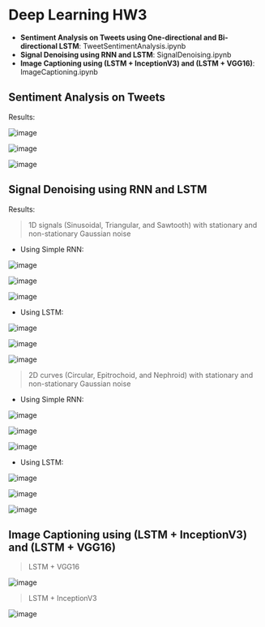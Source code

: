 # Deep Learning HW3


*   **Sentiment Analysis on Tweets using One-directional and Bi-directional LSTM**: TweetSentimentAnalysis.ipynb
*   **Signal Denoising using RNN and LSTM**: SignalDenoising.ipynb
*   **Image Captioning using (LSTM + InceptionV3)  and (LSTM + VGG16)**: ImageCaptioning.ipynb

## Sentiment Analysis on Tweets

Results:

![image](https://user-images.githubusercontent.com/94138466/152809959-12e83118-9a72-419e-8a65-e16abfa7fe93.png)

![image](https://user-images.githubusercontent.com/94138466/152809978-dfebb2d7-f514-44b7-bf35-5448f61a4ee4.png)

![image](https://user-images.githubusercontent.com/94138466/152809999-b5286c92-9313-4cf9-8bff-494618e300d5.png)

## Signal Denoising using RNN and LSTM

Results: 

> 1D signals (Sinusoidal, Triangular, and Sawtooth) with stationary and non-stationary Gaussian noise

*   Using Simple RNN:

![image](https://user-images.githubusercontent.com/94138466/152810250-07b19c18-20bd-42af-bbaf-b9ff4661f869.png)

![image](https://user-images.githubusercontent.com/94138466/152810316-82471744-88fd-4f6a-9c41-9d0c001f4b93.png)

![image](https://user-images.githubusercontent.com/94138466/152810337-65daf528-0b3b-43b7-8518-07a42cccc3fd.png)

*   Using LSTM:

![image](https://user-images.githubusercontent.com/94138466/152810536-4386f27e-2fe9-4b09-83f0-cc5358c684f0.png)

![image](https://user-images.githubusercontent.com/94138466/152810572-1c6d96de-5743-47ec-b786-9b06dbe0f7bf.png)

![image](https://user-images.githubusercontent.com/94138466/152810584-054b6737-1cbb-450e-9f1b-4130d6cae6d7.png)


> 2D curves (Circular, Epitrochoid, and Nephroid) with stationary and non-stationary Gaussian noise

*   Using Simple RNN:

![image](https://user-images.githubusercontent.com/94138466/152810966-dea9cb7b-c295-483b-89f8-c456db23c180.png)

![image](https://user-images.githubusercontent.com/94138466/152810991-57a6221f-b0a9-4577-9f49-af20ba551850.png)

![image](https://user-images.githubusercontent.com/94138466/152811015-9d98edf6-29a0-4797-92cb-e2f88a946508.png)

*   Using LSTM:

![image](https://user-images.githubusercontent.com/94138466/152811049-47c50039-0f43-4b33-addf-f27643e07ed7.png)

![image](https://user-images.githubusercontent.com/94138466/152811096-f5dad690-0bc3-40aa-914f-78f8e84b3aec.png)

![image](https://user-images.githubusercontent.com/94138466/152811119-8eb76c6b-3ef1-4226-bde3-cd4bb9332f98.png)

## Image Captioning using (LSTM + InceptionV3)  and (LSTM + VGG16)

> LSTM + VGG16

![image](https://user-images.githubusercontent.com/94138466/152811422-6b7132a0-0ae3-4408-8ec7-301333209939.png)

> LSTM + InceptionV3

![image](https://user-images.githubusercontent.com/94138466/152811363-2f4e042b-c965-4242-a847-25949b0773a3.png)


